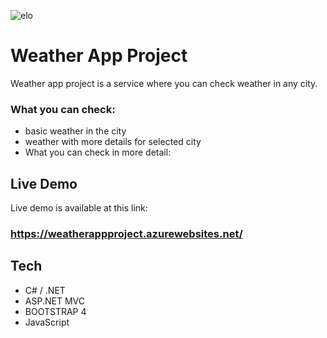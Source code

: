 ![elo](https://i.imgur.com/2I6uriG.png)

# Weather App Project

Weather app project is a service where you can check weather in any city.

### What you can check:
- basic weather in the city
- weather with more details for selected city
- What you can check in more detail:

## Live Demo

Live demo is available at this link:

### https://weatherappproject.azurewebsites.net/

## Tech


- C# / .NET
- ASP.NET MVC
- BOOTSTRAP 4
- JavaScript





